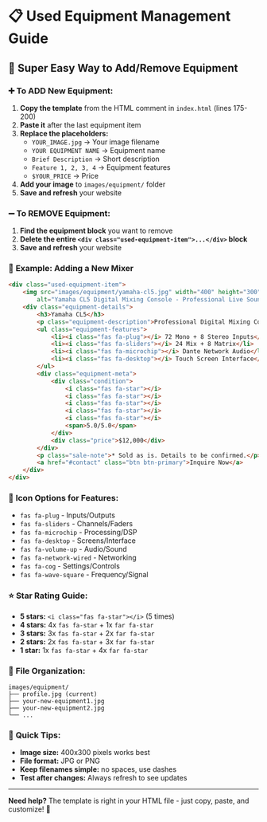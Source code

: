 # 📋 Used Equipment Management Guide

## 🚀 **Super Easy Way to Add/Remove Equipment**

### ➕ **To ADD New Equipment:**

1. **Copy the template** from the HTML comment in `index.html` (lines 175-200)
2. **Paste it** after the last equipment item
3. **Replace the placeholders:**
   - `YOUR_IMAGE.jpg` → Your image filename
   - `YOUR EQUIPMENT NAME` → Equipment name
   - `Brief Description` → Short description
   - `Feature 1, 2, 3, 4` → Equipment features
   - `$YOUR_PRICE` → Price
4. **Add your image** to `images/equipment/` folder
5. **Save and refresh** your website

### ➖ **To REMOVE Equipment:**

1. **Find the equipment block** you want to remove
2. **Delete the entire `<div class="used-equipment-item">...</div>` block**
3. **Save and refresh** your website

### 📝 **Example: Adding a New Mixer**

```html
<div class="used-equipment-item">
    <img src="images/equipment/yamaha-cl5.jpg" width="400" height="300"
        alt="Yamaha CL5 Digital Mixing Console - Professional Live Sound Mixer">
    <div class="equipment-details">
        <h3>Yamaha CL5</h3>
        <p class="equipment-description">Professional Digital Mixing Console</p>
        <ul class="equipment-features">
            <li><i class="fas fa-plug"></i> 72 Mono + 8 Stereo Inputs</li>
            <li><i class="fas fa-sliders"></i> 24 Mix + 8 Matrix</li>
            <li><i class="fas fa-microchip"></i> Dante Network Audio</li>
            <li><i class="fas fa-desktop"></i> Touch Screen Interface</li>
        </ul>
        <div class="equipment-meta">
            <div class="condition">
                <i class="fas fa-star"></i>
                <i class="fas fa-star"></i>
                <i class="fas fa-star"></i>
                <i class="fas fa-star"></i>
                <i class="fas fa-star"></i>
                <span>5.0/5.0</span>
            </div>
            <div class="price">$12,000</div>
        </div>
        <p class="sale-note">* Sold as is. Details to be confirmed.</p>
        <a href="#contact" class="btn btn-primary">Inquire Now</a>
    </div>
</div>
```

### 🎨 **Icon Options for Features:**

- `fas fa-plug` - Inputs/Outputs
- `fas fa-sliders` - Channels/Faders
- `fas fa-microchip` - Processing/DSP
- `fas fa-desktop` - Screens/Interface
- `fas fa-volume-up` - Audio/Sound
- `fas fa-network-wired` - Networking
- `fas fa-cog` - Settings/Controls
- `fas fa-wave-square` - Frequency/Signal

### ⭐ **Star Rating Guide:**

- **5 stars:** `<i class="fas fa-star"></i>` (5 times)
- **4 stars:** 4x `fas fa-star` + 1x `far fa-star`
- **3 stars:** 3x `fas fa-star` + 2x `far fa-star`
- **2 stars:** 2x `fas fa-star` + 3x `far fa-star`
- **1 star:** 1x `fas fa-star` + 4x `far fa-star`

### 📁 **File Organization:**

```
images/equipment/
├── profile.jpg (current)
├── your-new-equipment1.jpg
├── your-new-equipment2.jpg
└── ...
```

### 🔧 **Quick Tips:**

- **Image size:** 400x300 pixels works best
- **File format:** JPG or PNG
- **Keep filenames simple:** no spaces, use dashes
- **Test after changes:** Always refresh to see updates

---

**Need help?** The template is right in your HTML file - just copy, paste, and customize! 🎵